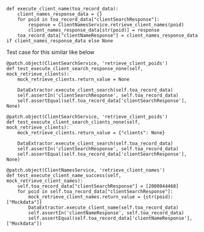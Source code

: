     def execute_client_name(toa_record_data):
        client_names_response_data = {}
        for poid in toa_record_data["clientSearchResponse"]:
            response = ClientNamesService.retrieve_client_names(poid)
            client_names_response_data[str(poid)] = response
        toa_record_data["clientNameResponse"] = client_names_response_data if client_names_response_data else None

Test case for this similar like below


    @patch.object(ClientSearchService, 'retrieve_client_poids')
    def test_execute_client_search_response_none(self, mock_retrieve_clients):
        mock_retrieve_clients.return_value = None

        DataExtractor.execute_client_search(self.toa_record_data)
        self.assertIn('clientSearchResponse', self.toa_record_data)
        self.assertEqual(self.toa_record_data['clientSearchResponse'], None)

    @patch.object(ClientSearchService, 'retrieve_client_poids')
    def test_execute_client_search_clients_none(self, mock_retrieve_clients):
        mock_retrieve_clients.return_value = {"clients": None}

        DataExtractor.execute_client_search(self.toa_record_data)
        self.assertIn('clientSearchResponse', self.toa_record_data)
        self.assertEqual(self.toa_record_data['clientSearchResponse'], None)

    @patch.object(ClientNamesService, 'retrieve_client_names')
    def test_execute_client_name_success(self, mock_retrieve_client_names):
        self.toa_record_data["clientSearchResponse"] = [2000044468]
        for poid in self.toa_record_data["clientSearchResponse"]:
            mock_retrieve_client_names.return_value = {str(poid): ["Mockdata"]}
            DataExtractor.execute_client_name(self.toa_record_data)
            self.assertIn('clientNameResponse', self.toa_record_data)
            self.assertEqual(self.toa_record_data['clientNameResponse'], ["Mockdata"])
